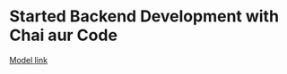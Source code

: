 # Started Backend Development with Chai aur Code

[Model link](https://app.eraser.io/workspace/YtPqZ1VogxGy1jzIDkzj)
